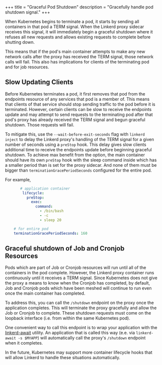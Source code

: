 +++
title = "Graceful Pod Shutdown"
description = "Gracefully handle pod shutdown signal."
+++

When Kubernetes begins to terminate a pod, it starts by sending all containers
in that pod a TERM signal. When the Linkerd proxy sidecar receives this signal,
it will immediately begin a graceful shutdown where it refuses all new requests
and allows existing requests to complete before shutting down.

This means that if the pod's main container attempts to make any new network
calls after the proxy has received the TERM signal, those network calls will
fail. This also has implications for clients of the terminating pod and for
job resources.

## Slow Updating Clients

Before Kubernetes terminates a pod, it first removes that pod from the endpoints
resource of any services that pod is a member of. This means that clients of
that service should stop sending traffic to the pod before it is terminated.
However, certain clients can be slow to receive the endpoints update and may
attempt to send requests to the terminating pod after that pod's proxy has
already received the TERM signal and begun graceful shutdown. Those requests
will fail.

To mitigate this, use the `--wait-before-exit-seconds` flag with
`linkerd inject` to delay the Linkerd proxy's handling of the TERM signal for
a given number of seconds using a `preStop` hook. This delay gives slow clients
additional time to receive the endpoints update before beginning graceful
shutdown. To achieve max benefit from the option, the main container should have
its own `preStop` hook with the sleep command inside which has a smaller period
than is set for the proxy sidecar. And none of them must be bigger than
`terminationGracePeriodSeconds` configured for the entire pod.

For example,

```yaml
       # application container
        lifecycle:
          preStop:
            exec:
              command:
                - /bin/bash
                - -c
                - sleep 20

    # for entire pod
    terminationGracePeriodSeconds: 160
```

## Graceful shutdown of Job and Cronjob Resources

Pods which are part of Job or Cronjob resources will run until all of the
containers in the pod complete. However, the Linkerd proxy container runs
continuously until it receives a TERM signal. Since Kubernetes does not give the
proxy a means to know when the Cronjob has completed, by default, Job and
Cronjob pods which have been meshed will continue to run even once the main
container has completed.

To address this, you can call the `/shutdown` endpoint on the proxy once the
application completes. This will terminate the proxy gracefully and allow the
Job or Cronjob to complete. These shutdown requests must come on the loopback
interface (i.e. from within the same Kubernetes pod).

One convenient way to call this endpoint is to wrap your application with the
[linkerd-await](https://github.com/linkerd/linkerd-await) utility. An
application that is called this way (e.e. via `linkerd-await -s $MYAPP`) will
automatically call the proxy's `/shutdown` endpoint when it completes.

In the future, Kubernetes may support more container lifecycle hooks that will
allow Linkerd to handle these situations automatically.
